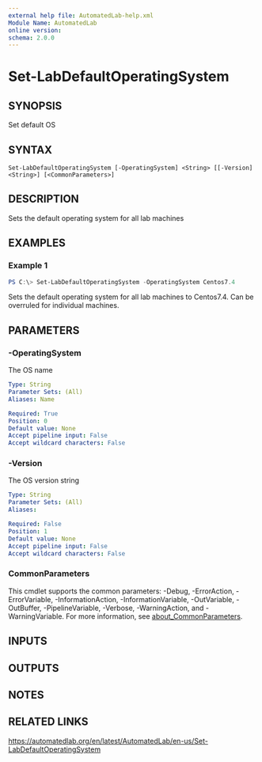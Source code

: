 ```yaml
---
external help file: AutomatedLab-help.xml
Module Name: AutomatedLab
online version:
schema: 2.0.0
---
```


# Set-LabDefaultOperatingSystem

## SYNOPSIS
Set default OS

## SYNTAX

```
Set-LabDefaultOperatingSystem [-OperatingSystem] <String> [[-Version] <String>] [<CommonParameters>]
```

## DESCRIPTION
Sets the default operating system for all lab machines

## EXAMPLES

### Example 1
```powershell
PS C:\> Set-LabDefaultOperatingSystem -OperatingSystem Centos7.4
```

Sets the default operating system for all lab machines to Centos7.4.
Can be overruled for individual machines.

## PARAMETERS

### -OperatingSystem
The OS name

```yaml
Type: String
Parameter Sets: (All)
Aliases: Name

Required: True
Position: 0
Default value: None
Accept pipeline input: False
Accept wildcard characters: False
```

### -Version
The OS version string

```yaml
Type: String
Parameter Sets: (All)
Aliases:

Required: False
Position: 1
Default value: None
Accept pipeline input: False
Accept wildcard characters: False
```

### CommonParameters
This cmdlet supports the common parameters: -Debug, -ErrorAction, -ErrorVariable, -InformationAction, -InformationVariable, -OutVariable, -OutBuffer, -PipelineVariable, -Verbose, -WarningAction, and -WarningVariable. For more information, see [about_CommonParameters](http://go.microsoft.com/fwlink/?LinkID=113216).

## INPUTS

## OUTPUTS

## NOTES

## RELATED LINKS
https://automatedlab.org/en/latest/AutomatedLab/en-us/Set-LabDefaultOperatingSystem
